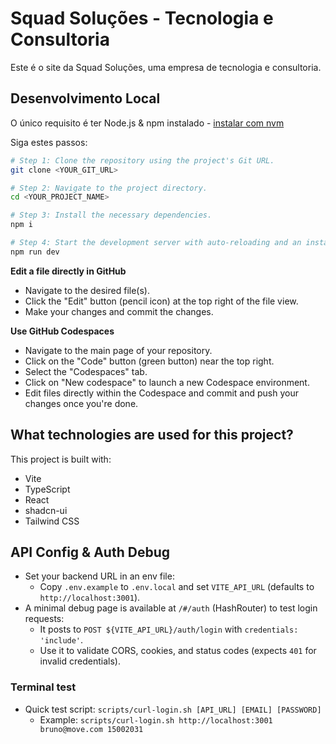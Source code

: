 
# Squad Soluções - Tecnologia e Consultoria

Este é o site da Squad Soluções, uma empresa de tecnologia e consultoria.

## Desenvolvimento Local

O único requisito é ter Node.js & npm instalado - [instalar com nvm](https://github.com/nvm-sh/nvm#installing-and-updating)

Siga estes passos:

```sh
# Step 1: Clone the repository using the project's Git URL.
git clone <YOUR_GIT_URL>

# Step 2: Navigate to the project directory.
cd <YOUR_PROJECT_NAME>

# Step 3: Install the necessary dependencies.
npm i

# Step 4: Start the development server with auto-reloading and an instant preview.
npm run dev
```

**Edit a file directly in GitHub**

- Navigate to the desired file(s).
- Click the "Edit" button (pencil icon) at the top right of the file view.
- Make your changes and commit the changes.

**Use GitHub Codespaces**

- Navigate to the main page of your repository.
- Click on the "Code" button (green button) near the top right.
- Select the "Codespaces" tab.
- Click on "New codespace" to launch a new Codespace environment.
- Edit files directly within the Codespace and commit and push your changes once you're done.

## What technologies are used for this project?

This project is built with:

- Vite
- TypeScript
- React
- shadcn-ui
- Tailwind CSS

## API Config & Auth Debug

- Set your backend URL in an env file:
  - Copy `.env.example` to `.env.local` and set `VITE_API_URL` (defaults to `http://localhost:3001`).
- A minimal debug page is available at `/#/auth` (HashRouter) to test login requests:
  - It posts to `POST ${VITE_API_URL}/auth/login` with `credentials: 'include'`.
  - Use it to validate CORS, cookies, and status codes (expects `401` for invalid credentials).

### Terminal test

- Quick test script: `scripts/curl-login.sh [API_URL] [EMAIL] [PASSWORD]`
  - Example: `scripts/curl-login.sh http://localhost:3001 bruno@move.com 15002031`

